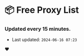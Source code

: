 # :package: Free Proxy List
### Updated every 15 minutes.

- Last updated: `2024-06-16 07:23`

:heart:
